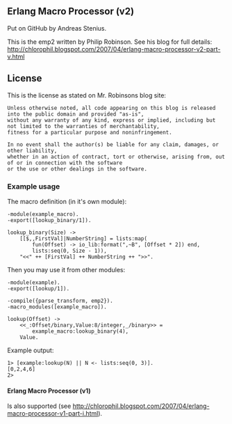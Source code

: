 ## Erlang Macro Processor (v2) ##

Put on GitHub by Andreas Stenius.

This is the emp2 written by Philip Robinson.
See his blog for full details: http://chlorophil.blogspot.com/2007/04/erlang-macro-processor-v2-part-v.html

## License ##

This is the license as stated on Mr. Robinsons blog site:

    Unless otherwise noted, all code appearing on this blog is released into the public domain and provided "as-is", 
    without any warranty of any kind, express or implied, including but not limited to the warranties of merchantability, 
    fitness for a particular purpose and noninfringement. 
    
    In no event shall the author(s) be liable for any claim, damages, or other liability, 
    whether in an action of contract, tort or otherwise, arising from, out of or in connection with the software 
    or the use or other dealings in the software.

### Example usage ###

The macro definition (in it's own module):

	-module(example_macro).
	-export([lookup_binary/1]).
	
	lookup_binary(Size) ->
	    [[$,,FirstVal]|NumberString] = lists:map(
	        fun(Offset) -> io_lib:format(",~B", [Offset * 2]) end,
	        lists:seq(0, Size - 1)),
	    "<<" ++ [FirstVal] ++ NumberString ++ ">>".
	

Then you may use it from other modules:

	-module(example).
	-export([lookup/1]).
	
	-compile({parse_transform, emp2}).
	-macro_modules([example_macro]).
	
	lookup(Offset) ->
	    <<_:Offset/binary,Value:8/integer,_/binary>> =
	        example_macro:lookup_binary(4),
	    Value.

Example output:

	1> [example:lookup(N) || N <- lists:seq(0, 3)].
	[0,2,4,6]
	2>


#### Erlang Macro Processor (v1) ####

Is also supported (see http://chlorophil.blogspot.com/2007/04/erlang-macro-processor-v1-part-i.html).
